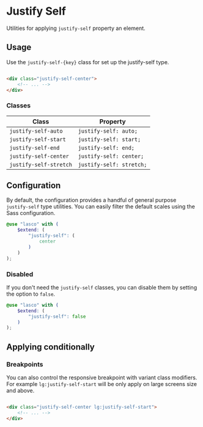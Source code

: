 # Justify Self

Utilities for applying `justify-self` property an element.

## Usage

Use the `justify-self-{key}` class for set up the justify-self type.

```html

<div class="justify-self-center">
    <!-- ... -->
</div>
```

### Classes

| Class                  | Property                 |
|------------------------|--------------------------|
| `justify-self-auto`    | `justify-self: auto;`    |
| `justify-self-start`   | `justify-self: start;`   |
| `justify-self-end`     | `justify-self: end;`     |
| `justify-self-center`  | `justify-self: center;`  |
| `justify-self-stretch` | `justify-self: stretch;` |

## Configuration

By default, the configuration provides a handful of general purpose `justify-self` type utilities. You can easily filter
the default scales using the Sass configuration.

```scss
@use "lasco" with (
    $extend: (
        "justify-self": (
            center
        )
    )
);
```

### Disabled

If you don't need the `justify-self` classes, you can disable them by setting the option to `false`.

```scss
@use "lasco" with (
    $extend: (
        "justify-self": false
    )
);
```

## Applying conditionally

### Breakpoints

You can also control the responsive breakpoint with variant class modifiers. For example `lg:justify-self-start` will be
only apply on large screens size and above.

```html

<div class="justify-self-center lg:justify-self-start">
    <!-- ... -->
</div>
```
